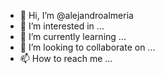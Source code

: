 - 👋 Hi, I’m @alejandroalmeria
- 👀 I’m interested in ...
- 🌱 I’m currently learning ...
- 💞️ I’m looking to collaborate on ...
- 📫 How to reach me ...

<!---
alejandroalmeria/alejandroalmeria is a ✨ special ✨ repository because its `README.md` (this file) appears on your GitHub profile.
You can click the Preview link to take a look at your changes.
--->
